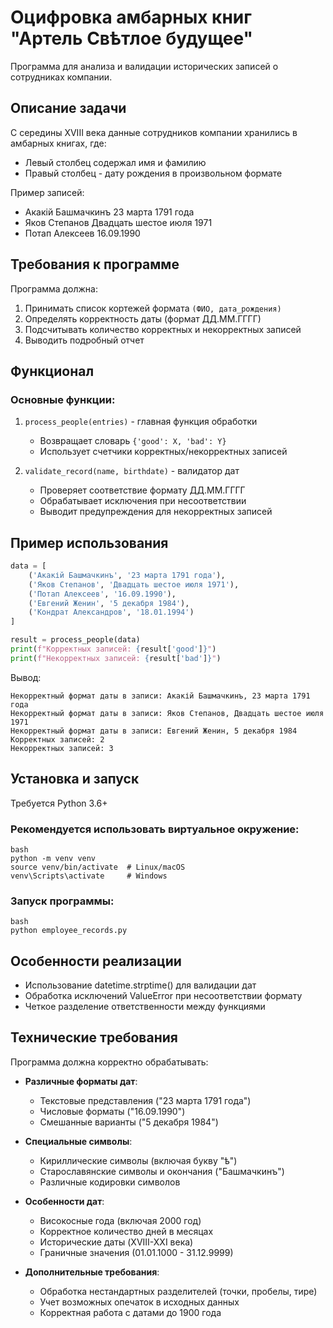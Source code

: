 # Оцифровка амбарных книг "Артель Свѣтлое будущее"

Программа для анализа и валидации исторических записей о сотрудниках компании.

## Описание задачи

С середины XVIII века данные сотрудников компании хранились в амбарных книгах, где:
- Левый столбец содержал имя и фамилию
- Правый столбец - дату рождения в произвольном формате

Пример записей:
- Акакій Башмачкинъ 23 марта 1791 года
- Яков Степанов Двадцать шестое июля 1971
- Потап Алексеев 16.09.1990


## Требования к программе

Программа должна:
1. Принимать список кортежей формата `(ФИО, дата_рождения)`
2. Определять корректность даты (формат ДД.ММ.ГГГГ)
3. Подсчитывать количество корректных и некорректных записей
4. Выводить подробный отчет

## Функционал

### Основные функции:
1. `process_people(entries)` - главная функция обработки
   - Возвращает словарь `{'good': X, 'bad': Y}`
   - Использует счетчики корректных/некорректных записей

2. `validate_record(name, birthdate)` - валидатор дат
   - Проверяет соответствие формату ДД.ММ.ГГГГ
   - Обрабатывает исключения при несоответствии
   - Выводит предупреждения для некорректных записей

## Пример использования

```python
data = [
    ('Акакій Башмачкинъ', '23 марта 1791 года'),
    ('Яков Степанов', 'Двадцать шестое июля 1971'),
    ('Потап Алексеев', '16.09.1990'),
    ('Евгений Женин', '5 декабря 1984'),
    ('Кондрат Александров', '18.01.1994')
]

result = process_people(data)
print(f"Корректных записей: {result['good']}")
print(f"Некорректных записей: {result['bad']}")
```

Вывод:
```
Некорректный формат даты в записи: Акакій Башмачкинъ, 23 марта 1791 года
Некорректный формат даты в записи: Яков Степанов, Двадцать шестое июля 1971
Некорректный формат даты в записи: Евгений Женин, 5 декабря 1984
Корректных записей: 2
Некорректных записей: 3
```
## Установка и запуск

Требуется Python 3.6+

### Рекомендуется использовать виртуальное окружение:

```
bash  
python -m venv venv  
source venv/bin/activate  # Linux/macOS  
venv\Scripts\activate     # Windows  
```

### Запуск программы:

```
bash  
python employee_records.py  
```

## Особенности реализации

- Использование datetime.strptime() для валидации дат
- Обработка исключений ValueError при несоответствии формату
- Четкое разделение ответственности между функциями

## Технические требования

Программа должна корректно обрабатывать:

- **Различные форматы дат**:
  - Текстовые представления ("23 марта 1791 года")
  - Числовые форматы ("16.09.1990")
  - Смешанные варианты ("5 декабря 1984")

- **Специальные символы**:
  - Кириллические символы (включая букву "ѣ")
  - Старославянские символы и окончания ("Башмачкинъ")
  - Различные кодировки символов

- **Особенности дат**:
  - Високосные года (включая 2000 год)
  - Корректное количество дней в месяцах
  - Исторические даты (XVIII-XXI века)
  - Граничные значения (01.01.1000 - 31.12.9999)

- **Дополнительные требования**:
  - Обработка нестандартных разделителей (точки, пробелы, тире)
  - Учет возможных опечаток в исходных данных
  - Корректная работа с датами до 1900 года

